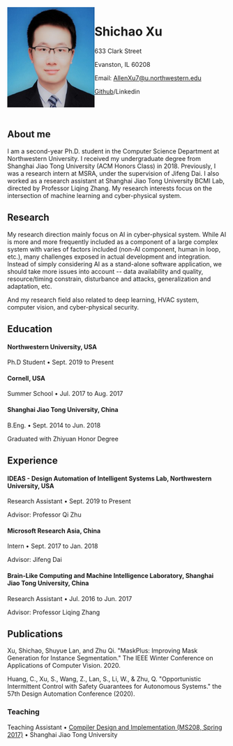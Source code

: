 
<img src="https://github.com/shichao2023/shichaoxu.github.io/blob/master/picture.jpg" width = "200" height = "230" alt="" align=left />


# Shichao Xu

633 Clark Street

Evanston, IL 60208

Email: AllenXu7@u.northwestern.edu

[Github](https://github.com/906476903/)/Linkedin

</br>
</br>

## About me

I am a second-year Ph.D. student in the Computer Science Department at Northwestern University. I received my undergraduate degree from Shanghai Jiao Tong University (ACM Honors Class) in 2018. Previously, I was a research intern at MSRA, under the supervision of Jifeng Dai. I also worked as a research assistant at Shanghai Jiao Tong University BCMI Lab, directed by Professor Liqing Zhang. My research interests focus on the intersection of machine learning and cyber-physical system.

## Research

My research direction mainly focus on AI in cyber-physical system. While AI is more and more frequently included as a component of a large complex system with varies of factors included (non-AI component, human in loop, etc.), many challenges exposed in actual development and integration. Instead of simply considering AI as a stand-alone software application, we should take more issues into account -- data availability and quality, resource/timing constrain, disturbance and attacks, generalization and adaptation, etc. 

And my research field also related to deep learning, HVAC system, computer vision, and cyber-physical security.

## Education
#### Northwestern University, USA

Ph.D Student • Sept. 2019 to Present

#### Cornell, USA

Summer School • Jul. 2017 to Aug. 2017 


#### Shanghai Jiao Tong University, China

B.Eng. • Sept. 2014 to Jun. 2018

Graduated with Zhiyuan Honor Degree


## Experience

#### IDEAS - Design Automation of Intelligent Systems Lab, Northwestern University, USA

Research Assistant • Sept. 2019 to Present

Advisor: Professor Qi Zhu

#### Microsoft Research Asia, China

Intern • Sept. 2017 to Jan. 2018

Advisor: Jifeng Dai

#### Brain-Like Computing and Machine Intelligence Laboratory, Shanghai Jiao Tong University, China

Research Assistant • Jul. 2016 to Jun. 2017

Advisor: Professor Liqing Zhang

## Publications
Xu, Shichao, Shuyue Lan, and Zhu Qi. "MaskPlus: Improving Mask Generation for Instance Segmentation." The IEEE Winter Conference on Applications of Computer Vision. 2020.

Huang, C., Xu, S., Wang, Z., Lan, S., Li, W., & Zhu, Q. "Opportunistic Intermittent Control with Safety Guarantees for Autonomous Systems." the 57th Design Automation Conference (2020).


### Teaching

Teaching Assistant • [Compiler Design and Implementation (MS208, Spring 2017)](https://acm.sjtu.edu.cn/wiki/Compiler_2017) • Shanghai Jiao Tong University

